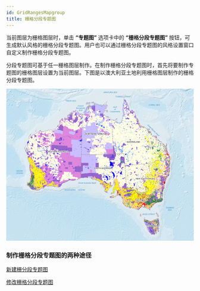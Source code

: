 ```yaml
---
id: GridRangesMapgroup
title: 栅格分段专题图
---
```

当前图层为栅格图层时，单击 **“专题图”** 选项卡中的 **“栅格分段专题图”**
按钮，可生成默认风格的栅格分段专题图。用户也可以通过栅格分段专题图的风格设置窗口自定义制作栅格分段专题图。

分段专题图可基于任一栅格图层制作。在制作栅格分段专题图时，首先将要制作专题图的栅格图层设置为当前图层。下图是以澳大利亚土地利用栅格图层制作的栅格分段专题图。

![](img/GridRangesValuesMap.png)  



### 制作栅格分段专题图的两种途径

 [新建栅分段专题图](GridRangesMapDefault)

 [修改栅格分段专题图](GridRangesMapGroupDia)

